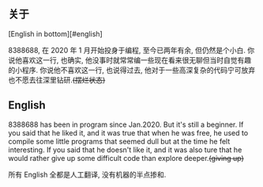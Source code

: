 ## 关于

[English in bottom][#english]

8388688, 在 2020 年 1 月开始投身于编程, 至今已两年有余, 但仍然是个小白. 
你说他喜欢这一行, 也确实, 他没事时就常常编一些现在看来很无聊但当时自觉有趣的小程序. 
你说他不喜欢这一行, 也说得过去, 他对于一些高深复杂的代码宁可放弃也不愿去往深里钻研.~~(摆烂状态)~~










## English

8388688 has been in program since Jan.2020. But it's still a beginner.
If you said that he liked it, and it was true that when he was free, he used to compile some little programs that seemed dull but at the time he felt interesting.
If you said that he doesn't like it, and it was also ture that he would rather give up some difficult code than explore deeper.~~(giving up)~~


所有 English 全都是人工翻译, 没有机器的半点掺和.
